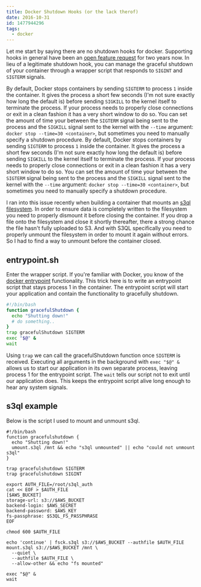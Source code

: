 ```yaml
---
title: Docker Shutdown Hooks (or the lack therof)
date: 2016-10-31
id: 1477944296
tags:
  - docker
---
```


Let me start by saying there are no shutdown hooks for docker. Supporting hooks in general have been an [open feature request](https://github.com/docker/docker/issues/6982) for two years now. In lieu of a legitimate shutdown hook, you can manage the graceful shutdown of your container through a wrapper script that responds to `SIGINT` and `SIGTERM` signals.

<!-- more -->

By default, Docker stops containers by sending `SIGTERM` to process `1` inside the container. It gives the process a short few seconds (I'm not sure exactly how long the default is) before sending `SIGKILL` to the kernel itself to terminate the process. If your process needs to properly close connections or exit in a clean fashion it has a very short window to do so. You can set the amount of time your between the `SIGTERM` signal being sent to the process and the `SIGKILL` signal sent to the kernel with the `--time` argument: `docker stop --time=30 <container>`, but sometimes you need to manually specify a shutdown procedure.
By default, Docker stops containers by sending `SIGTERM` to process `1` inside the container. It gives the process a short few seconds (I'm not sure exactly how long the default is) before sending `SIGKILL` to the kernel itself to terminate the process. If your process needs to properly close connections or exit in a clean fashion it has a very short window to do so. You can set the amount of time your between the `SIGTERM` signal being sent to the process and the `SIGKILL` signal sent to the kernel with the `--time` argument: `docker stop --time=30 <container>`, but sometimes you need to manually specify a shutdown procedure.

I ran into this issue recently when building a container that mounts an  [s3ql filesystem](https://bitbucket.org/nikratio/s3ql/). In order to ensure data is completely written to the filesystem you need to properly dismount it before closing the container. If you drop a file onto the filesystem and close it shortly thereafter, there a strong chance the file hasn't fully uploaded to S3. And with S3QL specifically you need to properly unmount the filesystem in order to mount it again without errors. So I had to find a way to unmount before the container closed. 

## entrypoint.sh
Enter the wrapper script. If you're familiar with Docker, you know of the [docker entrypoint](https://docs.docker.com/engine/reference/#entrypoint-default-command-to-execute-at-runtime) functionality. This trick here is to write an entrypoint script that stays process 1 in the container. The entrypoint script will start your application and contain the functionality to gracefully shutdown. 

```bash
#!/bin/bash
function gracefulShutdown {
  echo "Shutting down!"
  # do something..
}
trap gracefulShutdown SIGTERM
exec "$@" &
wait
```
Using `trap` we can call the gracefulShutdown function once `SIGTERM` is received.
Executing all arguments in the background with `exec "$@" &` allows us to start our application in its own separate process, leaving process 1 for the entrypoint script.
The `wait` tells our script not to exit until our application does. This keeps the entrypoint script alive long enough to hear any system signals.

## s3ql example
Below is the script I used to mount and unmount s3ql.

```
#!/bin/bash
function gracefulshutdown {
  echo "Shutting down!"
  umount.s3ql /mnt && echo "s3ql unmounted" || echo "could not unmount s3ql"
}

trap gracefulshutdown SIGTERM
trap gracefulshutdown SIGINT

export AUTH_FILE=/root/s3ql_auth
cat << EOF > $AUTH_FILE
[$AWS_BUCKET]
storage-url: s3://$AWS_BUCKET
backend-login: $AWS_SECRET
backend-password: $AWS_KEY
fs-passphrase: $S3QL_FS_PASSPHRASE
EOF

chmod 600 $AUTH_FILE

echo 'continue' | fsck.s3ql s3://$AWS_BUCKET --authfile $AUTH_FILE
mount.s3ql s3://$AWS_BUCKET /mnt \
  --quiet \
  --authfile $AUTH_FILE \
  --allow-other && echo "fs mounted"

exec "$@" &
wait
```
